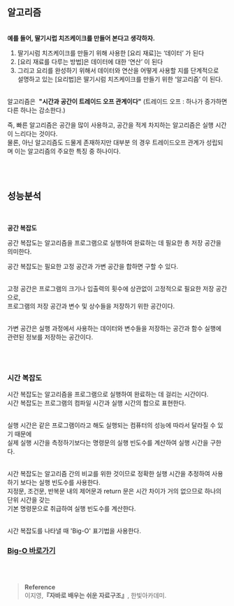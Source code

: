 ## 알고리즘

<br/>**예를 들어, 딸기시럽 치즈케이크를 만들어 본다고 생각하자.**

1. 딸기시럼 치즈케이크를 만들기 위해 사용한 [요리 재료]는 ‘데이터’ 가 된다
2. [요리 재료를 다루는 방법]은 데이터에 대한 ‘연산’ 이 된다
3. 그리고 요리를 완성하기 위해서 데이터와 연산을 어떻게 사용할 지를 단계적으로 <br/>설명하고 있는 [요리법]은 딸기시럼 치즈케이크를 만들기 위한 ‘알고리즘’ 이 된다.

<br/>알고리즘은  **"시간과 공간이 트레이드 오프 관계이다"** (트레이드 오프 : 하나가 증가하면 다른 하나는 감소한다.)

즉, 빠른 알고리즘은 공간을 많이 사용하고, 공간을 적게 차지하는 알고리즘은 실행 시간이 느리다는 것이다. <br/>물론, 아닌 알고리즘도 드물게 존재하지만 대부분 의 경우 트레이드오프 관계가 성립되며 이는 알고리즘의 주요한 특징 중 하나이다.

<br/><br/>

## 성능분석

<br/> 

**공간 복잡도**

공간 복잡도는 알고리즘을 프로그램으로 실행하여 완료하는 데 필요한 총 저장 공간을 의미한다.

공간 복잡도는 필요한 고정 공간과 가변 공간을 합하면 구할 수 있다. 

<br/>고정 공간은 프로그램의 크기나 입출력의 횟수에 상관없이 고정적으로 필요한 저장 공간으로, <br/>프로그램의 저장 공간과 변수 및 상수들을 저장하기 위한 공간이다. 

<br/>가변 공간은 실행 과정에서 사용하는 데이터와 변수들을 저장하는 공간과 함수 실행에 관련된 정보를 저장하는 공간이다.

<br/><br/>

### 시간 복잡도

시간 복잡도는 알고리즘을 프로그램으로 실행하여 완료하는 데 걸리는 시간이다. <br/>시간 복잡도는 프로그램의 컴파일 시간과 실행 시간의 합으로 표현한다.

<br/>실행 시간은 같은 프로그램이라고 해도 실행되는 컴퓨터의 성능에 따라서 달라질 수 있기 때문에 <br/>실제 실행 시간을 측정하기보다는 명령문의 실행 빈도수를 계산하여 실행 시간을 구한다.

<br/>시간 복잡도는 알고리즘 간의 비교를 위한 것이므로 정확한 실행 시간을 추정하여 사용하기 보다는 실행 빈도수를 사용한다. <br/>지정문, 조건문, 반복문 내의 제어문과 return 문은 시간 차이가 거의 없으므로 하나의 단위 시간을 갖는 <br/>기본 명령문으로 취급하여 실행 빈도수를 계산한다.

<br/>시간 복잡도를 나타낼 때 'Big-O' 표기법을 사용한다.

### [Big-O 바로가기](https://github.com/mingseok/TIL/blob/main/%EC%9E%90%EB%A3%8C%EA%B5%AC%EC%A1%B0%20%26%20%EC%95%8C%EA%B3%A0%EB%A6%AC%EC%A6%98/Big_O.md)

<br/><br/>

>**Reference**
<br/>이지영,**『**자바로 배우는 쉬운 자료구조**』**, 한빛아카데미.
